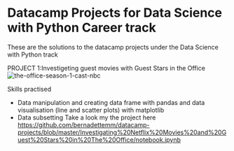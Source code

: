 # Datacamp Projects for Data Science with Python Career track
These are the solutions to the datacamp projects under the Data Science with Python track

PROJECT 1:Investigeting guest movies with Guest Stars in the Office
![the-office-season-1-cast-nbc](https://user-images.githubusercontent.com/71958415/226111182-30538930-6cb0-48bf-a234-6e37967b0e72.jpg)

Skills practised 
- Data manipulation and creating data frame with pandas and data visualisation (line and scatter plots) with matplotlib
- Data subsetting
Take a look my the project here https://github.com/bernadettemm/datacamp-projects/blob/master/Investigating%20Netflix%20Movies%20and%20Guest%20Stars%20in%20The%20Office/notebook.ipynb 


